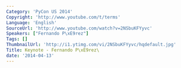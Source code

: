 ```yaml
---
Category: 'PyCon US 2014'
Copyright: 'http://www.youtube.com/t/terms'
Language: 'English'
SourceUrl: 'http://www.youtube.com/watch?v=2NSbuKFYyvc'
Speakers: ["Fernando P\xE9rez"]
Tags: []
ThumbnailUrl: 'http://i1.ytimg.com/vi/2NSbuKFYyvc/hqdefault.jpg'
Title: Keynote - Fernando P\xE9rez\
date: '2014-04-13'
---
```

